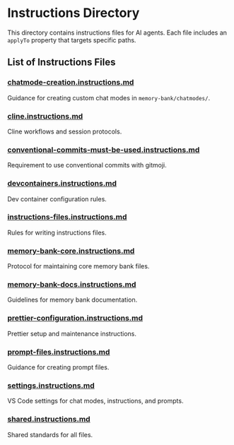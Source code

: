 # Instructions Directory

This directory contains instructions files for AI agents. Each file includes an `applyTo` property that targets specific paths.

## List of Instructions Files

### [chatmode-creation.instructions.md](chatmode-creation.instructions.md)
Guidance for creating custom chat modes in `memory-bank/chatmodes/`.

### [cline.instructions.md](cline.instructions.md)
Cline workflows and session protocols.

### [conventional-commits-must-be-used.instructions.md](conventional-commits-must-be-used.instructions.md)
Requirement to use conventional commits with gitmoji.

### [devcontainers.instructions.md](devcontainers.instructions.md)
Dev container configuration rules.

### [instructions-files.instructions.md](instructions-files.instructions.md)
Rules for writing instructions files.

### [memory-bank-core.instructions.md](memory-bank-core.instructions.md)
Protocol for maintaining core memory bank files.

### [memory-bank-docs.instructions.md](memory-bank-docs.instructions.md)
Guidelines for memory bank documentation.

### [prettier-configuration.instructions.md](prettier-configuration.instructions.md)
Prettier setup and maintenance instructions.

### [prompt-files.instructions.md](prompt-files.instructions.md)
Guidance for creating prompt files.

### [settings.instructions.md](settings.instructions.md)
VS Code settings for chat modes, instructions, and prompts.

### [shared.instructions.md](shared.instructions.md)
Shared standards for all files.
